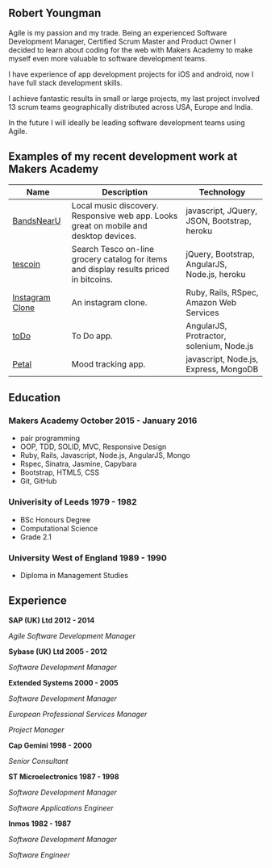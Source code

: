 ## Robert Youngman

Agile is my passion and my trade.  Being an experienced Software Development
Manager, Certified Scrum Master and Product Owner I decided to learn
about coding for the web with Makers Academy to make myself even more
valuable to software development teams.

I have experience of app development projects for iOS and android,
now I have full stack development skills.

I achieve fantastic results in small or large projects,  my last project involved
13 scrum teams geographically distributed across USA, Europe and India.

In the future I will ideally be leading software development teams using Agile.

## Examples of my recent development work at Makers Academy

| Name | Description | Technology |
| ------------ | ------------------------ | ------------ |
| [BandsNearU](https://github.com/youngmanr/original_sound_track) | Local music discovery. Responsive web app. Looks great on mobile and desktop devices. | javascript, JQuery, JSON, Bootstrap, heroku |
| [tescoin](https://github.com/youngmanr/tescoin)| Search Tesco on-line grocery catalog for items and display results priced in bitcoins. | jQuery, Bootstrap, AngularJS, Node.js, heroku |
| [Instagram Clone](https://github.com/youngmanr/instagram-challenge)| An instagram clone. | Ruby, Rails, RSpec, Amazon Web Services |
| [toDo](https://github.com/youngmanr/todo_challenge) | To Do app. | AngularJS, Protractor, solenium,  Node.js |
| [Petal](https://github.com/youngmanr/petal) | Mood tracking app. | javascript, Node.js, Express, MongoDB |

## Education

### Makers Academy October 2015 - January 2016
- pair programming
- OOP, TDD, SOLID, MVC, Responsive Design
- Ruby, Rails, Javascript, Node.js, AngularJS, Mongo
- Rspec, Sinatra, Jasmine, Capybara
- Bootstrap, HTML5, CSS
- Git, GitHub

### Univerisity of Leeds 1979 - 1982

- BSc Honours Degree
- Computational Science
- Grade 2.1

### University West of England 1989 - 1990

- Diploma in Management Studies

## Experience

**SAP (UK) Ltd 2012 - 2014**

*Agile Software Development Manager*

**Sybase (UK) Ltd 2005 - 2012**

*Software Development Manager*

**Extended Systems 2000 - 2005**

*Software Development Manager*

*European Professional Services Manager*

*Project Manager*

**Cap Gemini 1998 - 2000**

*Senior Consultant*

**ST Microelectronics 1987 - 1998**

*Software Development Manager*

*Software Applications Engineer*

**Inmos 1982 - 1987**

*Software Development Manager*

*Software Engineer*

